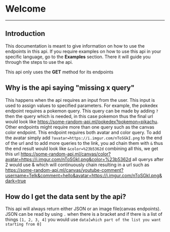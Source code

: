 # Welcome
---------------------------------------

## Introduction
This documentation is meant to give information on how to use the endpoints in this api.
If you require examples on how to use this api in your specific language, go to the **Examples** section. There it will guide you through the steps to use the api.

This api only uses the **GET** method for its endpoints

## Why is the api saying "missing x query"
This happens when the api requires an input from the user. This input is used to assign values to specified parameters. For example, the pokedex endpoint requires a pokemon query. This query can be made by adding `?` then the query which is needed, in this case pokemon thus the final url would look like https://some-random-api.ml/pokedex?pokemon=pikachu. Other endpoints might require more than one query such as the canvas color endpoint. This endpoint requires both avatar and color query. To add the avatar simply add `?avatar=https://i.imgur.com/nToSGkI.png` to the end of the url and to add more queries to the link, you ad chain them with `&` thus the end result would look like `&color=%23b5362d` combining all this, we get this url https://some-random-api.ml/canvas/color?avatar=https://i.imgur.com/nToSGkI.png&color=%23b5362d all querys after 2 would use & which will continuously chain resulting in a url such as https://some-random-api.ml/canvas/youtube-comment?username=Telk&comment=hello&avatar=https://i.imgur.com/nToSGkI.png&dark=true​

## How do I get the data sent by the api?
This api will always return either JSON or an image file(canvas endpoints). JSON can be read by using `.` when there is a bracket and if there is a list of things `[1, 2, 3, 4]` you would use `data[which part of the list you want starting from 0]`